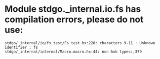 # Module stdgo._internal.io.fs has compilation errors, please do not use:
```
stdgo/_internal/io/fs_test/Fs_test.hx:228: characters 9-11 : Unknown identifier : fs
stdgo/_internal/internal/Macro.macro.hx:44: non hxb types:,379

```

